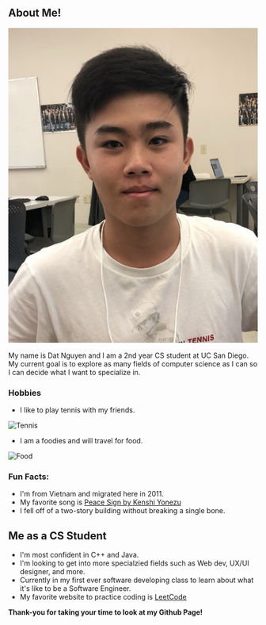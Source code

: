 ## About Me!


![Photo](assets/b2GPLxDhj5nT.jpg)

My name is Dat Nguyen and I am a 2nd year CS student at UC San Diego. My current goal is to explore 
as many fields of computer science as I can so I can decide what I want to specialize in.

### Hobbies

- I like to play tennis with my friends.

![Tennis](https://thumbor.forbes.com/thumbor/fit-in/1200x0/filters%3Aformat%28jpg%29/https%3A%2F%2Fspecials-images.forbesimg.com%2Fimageserve%2F1019041262%2F0x0.jpg) 

- I am a foodies and will travel for food.

![Food](https://wonect.life/wp-content/uploads/2020/04/ichiran-ramen-test.png)

### Fun Facts:
- I'm from Vietnam and migrated here in 2011.
- My favorite song is [Peace Sign by Kenshi Yonezu](https://www.youtube.com/watch?v=1oMxrHXzOsY)
- I fell off of a two-story building without breaking a single bone.

## Me as a CS Student
- I'm most confident in C++ and Java.
- I'm looking to get into more specialzied fields such as Web dev, UX/UI designer, and more.
- Currently in my first ever software developing class to learn about what it's like to be a Software Engineer.
- My favorite website to practice coding is [LeetCode](https://leetcode.com/)


**Thank-you for taking your time to look at my Github Page!**
